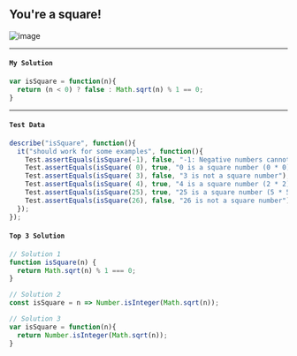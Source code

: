 ## You're a square!
![image](https://user-images.githubusercontent.com/99033220/174509813-d1efeb96-a901-4625-a182-e322ae36933c.png)

---
#### `My Solution`
```JavaScript
var isSquare = function(n){
  return (n < 0) ? false : Math.sqrt(n) % 1 == 0;
}
```
---
#### `Test Data`
```JavaScript
describe("isSquare", function(){
  it("should work for some examples", function(){
    Test.assertEquals(isSquare(-1), false, "-1: Negative numbers cannot be square numbers");
    Test.assertEquals(isSquare( 0), true, "0 is a square number (0 * 0)");
    Test.assertEquals(isSquare( 3), false, "3 is not a square number");
    Test.assertEquals(isSquare( 4), true, "4 is a square number (2 * 2)");
    Test.assertEquals(isSquare(25), true, "25 is a square number (5 * 5)");
    Test.assertEquals(isSquare(26), false, "26 is not a square number");
  });
});
```
#### `Top 3 Solution`
```JavaScript
// Solution 1
function isSquare(n) {
  return Math.sqrt(n) % 1 === 0;
}

// Solution 2
const isSquare = n => Number.isInteger(Math.sqrt(n));

// Solution 3
var isSquare = function(n){
  return Number.isInteger(Math.sqrt(n));
}
```
